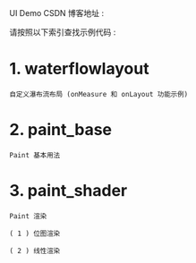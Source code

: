 UI Demo 
CSDN 博客地址 :

请按照以下索引查找示例代码 :

# 1. waterflowlayout

    自定义瀑布流布局 (onMeasure 和 onLayout 功能示例)



# 2. paint_base

    Paint 基本用法


# 3. paint_shader

    Paint 渲染

    ( 1 ) 位图渲染 
    
    ( 2 ) 线性渲染




























